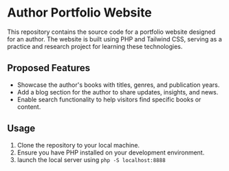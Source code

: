 # Author Portfolio Website

This repository contains the source code for a portfolio website designed for an author. The website is built using PHP and Tailwind CSS, serving as a practice and research project for learning these technologies.

## Proposed Features

- Showcase the author's books with titles, genres, and publication years.
- Add a blog section for the author to share updates, insights, and news.
- Enable search functionality to help visitors find specific books or content.

## Usage

1. Clone the repository to your local machine.
2. Ensure you have PHP installed on your development environment.
3. launch the local server using `php -S localhost:8888`


